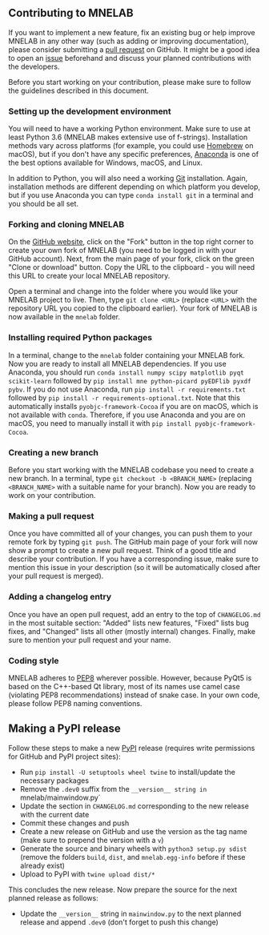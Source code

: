 ## Contributing to MNELAB
If you want to implement a new feature, fix an existing bug or help improve MNELAB in any other way (such as adding or improving documentation), please consider submitting a [pull request](https://github.com/cbrnr/mnelab/pulls) on GitHub. It might be a good idea to open an [issue](https://github.com/cbrnr/mnelab/issues) beforehand and discuss your planned contributions with the developers.

Before you start working on your contribution, please make sure to follow the guidelines described in this document.


### Setting up the development environment
You will need to have a working Python environment. Make sure to use at least Python 3.6 (MNELAB makes extensive use of f-strings). Installation methods vary across platforms (for example, you could use [Homebrew](https://brew.sh/) on macOS), but if you don't have any specific preferences, [Anaconda](https://www.anaconda.com/) is one of the best options available for Windows, macOS, and Linux.

In addition to Python, you will also need a working [Git](https://git-scm.com/) installation. Again, installation methods are different depending on which platform you develop, but if you use Anaconda you can type `conda install git` in a terminal and you should be all set.

### Forking and cloning MNELAB
On the [GitHub website](https://github.com/cbrnr/mnelab), click on the "Fork" button in the top right corner to create your own fork of MNELAB (you need to be logged in with your GitHub account). Next, from the main page of your fork, click on the green "Clone or download" button. Copy the URL to the clipboard - you will need this URL to create your local MNELAB repository.

Open a terminal and change into the folder where you would like your MNELAB project to live. Then, type `git clone <URL>` (replace `<URL>` with the repository URL you copied to the clipboard earlier). Your fork of MNELAB is now available in the `mnelab` folder.

### Installing required Python packages
In a terminal, change to the `mnelab` folder containing your MNELAB fork. Now you are ready to install all MNELAB dependencies. If you use Anaconda, you should run `conda install numpy scipy matplotlib pyqt scikit-learn` followed by `pip install mne python-picard pyEDFlib pyxdf pybv`. If you do not use Anaconda, run `pip install -r requirements.txt` followed by `pip install -r requirements-optional.txt`. Note that this automatically installs `pyobjc-framework-Cocoa` if you are on macOS, which is not available with `conda`. Therefore, if you use Anaconda and you are on macOS, you need to manually install it with `pip install pyobjc-framework-Cocoa`.

### Creating a new branch
Before you start working with the MNELAB codebase you need to create a new branch. In a terminal, type `git checkout -b <BRANCH_NAME>` (replacing `<BRANCH_NAME>` with a suitable name for your branch). Now you are ready to work on your contribution.

### Making a pull request
Once you have committed all of your changes, you can push them to your remote fork by typing `git push`. The GitHub main page of your fork will now show a prompt to create a new pull request. Think of a good title and describe your contribution. If you have a corresponding issue, make sure to mention this issue in your description (so it will be automatically closed after your pull request is merged).

### Adding a changelog entry
Once you have an open pull request, add an entry to the top of `CHANGELOG.md` in the most suitable section: "Added" lists new features, "Fixed" lists bug fixes, and "Changed" lists all other (mostly internal) changes. Finally, make sure to mention your pull request and your name.

### Coding style
MNELAB adheres to [PEP8](https://www.python.org/dev/peps/pep-0008/) wherever possible. However, because PyQt5 is based on the C++-based Qt library, most of its names use camel case (violating PEP8 recommendations) instead of snake case. In your own code, please follow PEP8 naming conventions.

## Making a PyPI release
Follow these steps to make a new [PyPI](https://pypi.org/project/mnelab/) release (requires write permissions for GitHub and PyPI project sites):

- Run `pip install -U setuptools wheel twine` to install/update the necessary packages
- Remove the `.dev0` suffix from the `__version__ string in `mnelab/mainwindow.py`
- Update the section in `CHANGELOG.md` corresponding to the new release with the current date
- Commit these changes and push
- Create a new release on GitHub and use the version as the tag name (make sure to prepend the version with a `v`)
- Generate the source and binary wheels with `python3 setup.py sdist` (remove the folders `build`, `dist`, and `mnelab.egg-info` before if these already exist)
- Upload to PyPI with `twine upload dist/*`

This concludes the new release. Now prepare the source for the next planned release as follows:

- Update the `__version__` string in `mainwindow.py` to the next planned release and append `.dev0` (don't forget to push this change)
